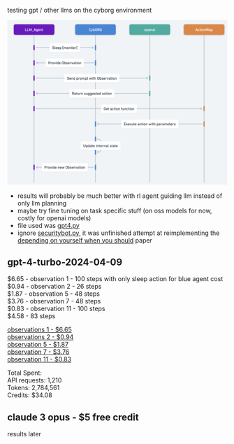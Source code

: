 testing gpt / other llms on the cyborg environment

![diagram](diagram.png)

- results will probably be much better with rl agent guiding llm instead of only llm planning
- maybe try fine tuning on task specific stuff (on oss models for now, costly for openai models)
- file used was [gpt4.py](gpt4.py)
- ignore [securitybot.py](testing/securitybot.py), it was unfinished attempt at reimplementing the [depending on yourself when you should](https://arxiv.org/pdf/2403.17674.pdf) paper

## gpt-4-turbo-2024-04-09

$6.65 - observation 1 - 100 steps with only sleep action for blue agent cost  
$0.94 - observation 2 - 26 steps  
$1.87 - observation 5 - 48 steps   
$3.76 - observation 7 - 48 steps  
$0.83 - observation 11 - 100 steps  
$4.58 - 83 steps

[observations 1 - $6.65](observations/observations-1.txt)  
[observations 2 - $0.94](observations/observations-20240413175508.txt)  
[observation 5 - $1.87](observations/observations-20240413192821.txt)  
[observation 7 - $3.76](observations/observations-20240413221357.txt)  
[observation 11 - $0.83](observations/observations-20240413235343.txt)  

Total Spent:  
API requests: 1,210  
Tokens: 2,784,561  
Credits: $34.08  

## claude 3 opus - $5 free credit 
results later